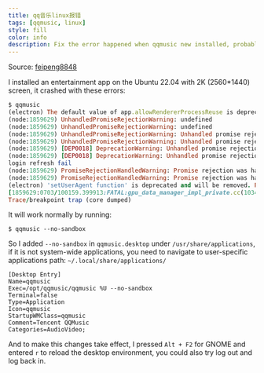 ```yaml
---
title: qq音乐linux报错
tags: [qqmusic, linux]
style: fill
color: info
description: Fix the error happened when qqmusic new installed, probably because of high resolution of screen
---
```


Source: [feipeng8848](https://www.cnblogs.com/feipeng8848/p/17235403.html)

I installed an entertainment app on the Ubuntu 22.04 with 2K (2560*1440) screen, it crashed with these errors:
```rb
$ qqmusic
(electron) The default value of app.allowRendererProcessReuse is deprecated, it is currently "false".  It will change to be "true" in Electron 9.  For more information please check https://github.com/electron/electron/issues/18397
(node:1859629) UnhandledPromiseRejectionWarning: undefined
(node:1859629) UnhandledPromiseRejectionWarning: undefined
(node:1859629) UnhandledPromiseRejectionWarning: Unhandled promise rejection. This error originated either by throwing inside of an async function without a catch block, or by rejecting a promise which was not handled with .catch(). (rejection id: 1)
(node:1859629) UnhandledPromiseRejectionWarning: Unhandled promise rejection. This error originated either by throwing inside of an async function without a catch block, or by rejecting a promise which was not handled with .catch(). (rejection id: 1)
(node:1859629) [DEP0018] DeprecationWarning: Unhandled promise rejections are deprecated. In the future, promise rejections that are not handled will terminate the Node.js process with a non-zero exit code.
(node:1859629) [DEP0018] DeprecationWarning: Unhandled promise rejections are deprecated. In the future, promise rejections that are not handled will terminate the Node.js process with a non-zero exit code.
login refresh fail
(node:1859629) PromiseRejectionHandledWarning: Promise rejection was handled asynchronously (rejection id: 1)
(node:1859629) PromiseRejectionHandledWarning: Promise rejection was handled asynchronously (rejection id: 1)
(electron) 'setUserAgent function' is deprecated and will be removed. Please use 'userAgent property' instead.
[1859629:0703/100159.399913:FATAL:gpu_data_manager_impl_private.cc(1034)] The display compositor is frequently crashing. Goodbye.
Trace/breakpoint trap (core dumped)
```

It will work normally by running: 
```
$ qqmusic --no-sandbox
```

So I added `--no-sandbox` in `qqmusic.desktop` under `/usr/share/applications`, if it is not system-wide applications, you need to navigate to user-specific applications path: `~/.local/share/applications/`

```
[Desktop Entry]                                                                                                                              
Name=qqmusic
Exec=/opt/qqmusic/qqmusic %U --no-sandbox
Terminal=false
Type=Application
Icon=qqmusic
StartupWMClass=qqmusic
Comment=Tencent QQMusic
Categories=AudioVideo;
```

And to make this changes take effect, I pressed `Alt + F2` for GNOME and entered `r` to reload the desktop environment, you could also try log out and log back in.